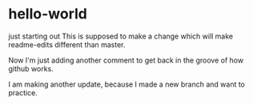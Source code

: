 # hello-world
just starting out
This is supposed to make a change which will make readme-edits different than master.

Now I'm just adding another comment to get back in the groove of how github works.

I am making another update, because I made a new branch and want to practice.
